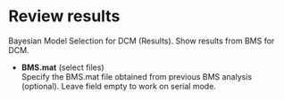 # Review results  
Bayesian Model Selection for DCM (Results). Show results from BMS for DCM.  

* **BMS.mat** (select files)  
Specify the BMS.mat file obtained from previous BMS analysis (optional). Leave field empty to work on serial mode.  
